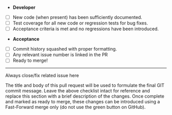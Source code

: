 - **Developer**
- [ ] New code (when present) has been sufficiently documented.
- [ ] Test coverage for all new code or regression tests for bug fixes.
- [ ] Acceptance criteria is met and no regressions have been introduced.
- **Acceptance**
- [ ] Commit history squashed with proper formatting.
- [ ] Any relevant issue number is linked in the PR
- [ ] Ready to merge!

---

Always close/fix related issue here

The title and body of this pull request will be used to formulate the final GIT commit message. Leave the above checklist intact for reference and replace this section with a brief description of the changes. Once complete and marked as ready to merge, these changes can be introduced using a Fast-Forward merge only (do not use the green button on GitHub).

